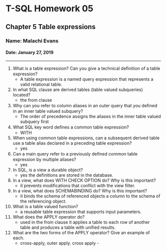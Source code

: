 # T-SQL Homework 05

## Chapter 5 Table expressions

### Name: Malachi Evans

#### Date: January 27, 2019

-------------

1. What is a table expression? Can you give a technical deﬁnition of a table expression?
    + A table expression is a named query expression that represents a valid relational table. 
2. In what SQL clause are derived tables (table valued subqueries) located?
    + the from clause 
3. Why can you refer to column aliases in an outer query that you deﬁned in an inner table valued subquery?
    + The order of precedence assigns the aliases in the inner table valued subquery first
4. What SQL key word deﬁnes a common table expression?
    + WITH
5. When using common table expressions, can a subsequent derived table use a table alias declared in a preceding table expression?
    + yes 
6. Can a main query refer to a previously deﬁned common table expression by multiple aliases?
    + yes 
7. In SQL, is a view a durable object?
    + yes the definitions are stored in the database.
8. In a view, what does WITH CHECK OPTION do? Why is this important?
    + it prevents modifications that conflict with the view filter. 
9. In a view, what does SCHEMABINDING do? Why is this important?
    + it binds the schema of referenced objects a column to the schema of the referencing object.
10. What is a table valued function?
    + a reusable table expression that supports input parameters. 
11. What does the APPLY operator do?
    + used in the from clause it applies a table to each row of another table and produces a table with unified results. 
12. What are the two forms of the APPLY operator? Give an example of each.
    + cross-apply, outer apply. cross apply -


